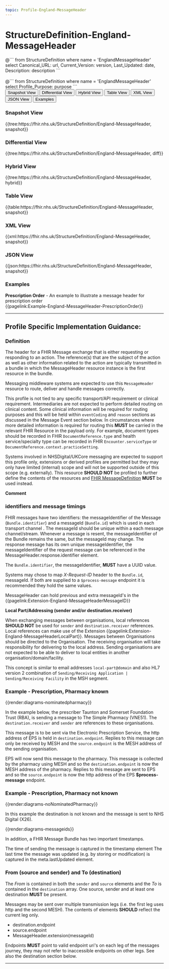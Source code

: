 ```yaml
---
topic: Profile-England-MessageHeader
---
```


# StructureDefinition-England-MessageHeader

<div id="transpose">
@```
from
	StructureDefinition
where
	name = 'EnglandMessageHeader'
select
	Canonical_URL: url,
  Current_Version: version,
  Last_Updated: date,
	Description: description
```
</div>
<br>
@```
from
	StructureDefinition
where
	name = 'EnglandMessageHeader'
select
	Profile_Purpose: purpose
```


<nocheck>
<div class="tab fhirTree">
 <button class="tablinks active" onclick="openTab(event, 'Snapshot View')">Snapshot View</button>
  <button class="tablinks" onclick="openTab(event, 'Differential View')">Differential View</button>
  <button class="tablinks" onclick="openTab(event, 'Hybrid View')">Hybrid View</button>
   <button class="tablinks" onclick="openTab(event, 'Table View')">Table View</button>
   <button class="tablinks" onclick="openTab(event, 'XML View')">XML View</button>
  <button class="tablinks" onclick="openTab(event, 'JSON View')">JSON View</button>
  <button class="tablinks" onclick="openTab(event, 'Examples')">Examples</button>
</div>

<div id="Snapshot View" class="tabcontent" style="display:block">
  <h3>Snapshot View</h3>
{{tree:https://fhir.nhs.uk/StructureDefinition/England-MessageHeader, snapshot}}
</div>

<div id="Differential View" class="tabcontent">
  <h3>Differential View</h3>
{{tree:https://fhir.nhs.uk/StructureDefinition/England-MessageHeader, diff}}
</div>

<div id="Hybrid View" class="tabcontent">
  <h3>Hybrid View</h3>
{{tree:https://fhir.nhs.uk/StructureDefinition/England-MessageHeader, hybrid}}
</div>

<div id="Table View" class="tabcontent">
  <h3>Table View</h3>
{{table:https://fhir.nhs.uk/StructureDefinition/England-MessageHeader, snapshot}}
</div>

<div id="XML View" class="tabcontent">
  <h3>XML View</h3>
{{xml:https://fhir.nhs.uk/StructureDefinition/England-MessageHeader, snapshot}}
</div>

<div id="JSON View" class="tabcontent">
  <h3>JSON View</h3>
{{json:https://fhir.nhs.uk/StructureDefinition/England-MessageHeader, snapshot}}
</div>

<div id="Examples" class="tabcontent">
  <h3>Examples</h3>
  <b>Prescription Order</b> - An example to illustrate a message header for prescription order<br>
{{pagelink:Example-England-MessageHeader-PrescriptionOrder}}
</div>
</nocheck>

---

## Profile Specific Implementation Guidance: ##

### Definition

 The header for a FHIR Message exchange that is either requesting or responding to an action. The reference(s) that are the subject of the action as well as other information related to the action are typically transmitted in a bundle in which the MessageHeader resource instance is the first resource in the bundle.

Messaging middleware systems are expected to use this `MessageHeader` resource to route, deliver and handle messages correctly. 

This profile is not tied to any specific transport/API requirement or clinical requirement. Intermediaries are not expected to perform detailed routing on clinical content.
Some clinical information will be required for routing purposes and this will be held within `eventCoding` and `reason` sections as discussed in the Message Event section below. 
In circumstances where more detailed information is required for routing this **MUST** be carried in the relevant FHIR Resource in the payload only. For example, document types should be recorded in FHIR `DocumentReference.type` and health service/specialty type can be recorded in FHIR `Encounter.serviceType` or ` DocumentReference.context.practiceSetting`.


Systems involved in NHSDigital/UKCore messaging are expected to support this profile only, extensions or derived profiles are permitted but they may only have limited (internal) scope and will not be supported outside of this scope (e.g. externally). 
This resource **SHOULD NOT** be profiled to further define the contents of the resources and <a href='https://www.hl7.org/fhir/messagedefinition.html' target="_blank">FHIR MessageDefinition</a> **MUST** be used instead.

 <b>Comment</b>

 <a name="identifiers"></a>
### identifiers and message timings<a href="#identifiers" title="link to here" class="self-link"><i class="bi-link"></i></a>

FHIR messages have two identifiers: the messageIdentifier of the Message (`Bundle.identifier`) and a messageId (`Bundle.id`) which is used in each transport channel . The messageId should be unique within a each message channel/stream. Whenever a message is resent, the messageIdentifier of the Bundle remains the same, but the messageId may change. The response message has its own unique messageIdentifier, the messageIdentifier of the request message can be referenced in the MessageHeader.response.identifier element.

The `Bundle.identifier`, the messageIdentifier, **MUST** have a UUID value.

Systems may chose to map *X-Request-ID* header to the `Bundle.id`, messageId. If both are supplied to a `$process-message` endpoint it is recommended they hold the same values.

MessageHeader can hold previous and extra messageId's in the {{pagelink:Extension-England-MessageHeaderMessageID}}

<b> Local Part/Addressing (sender and/or destination.receiver)</b>

When exchanging messages between organisations, local references **SHOULD NOT** be used for `sender` and `destination.receiver` references. Local references can make use of the Extension {{pagelink:Extension-England-MessageHeaderLocalPart}}. Messages between Organisations should be directed to the Organisation. The receiving organisation will take responsibility for delivering to the local address. Sending organisations are not expected to be able to deliver to local entities in another organisation/domain/facility. 

This concept is similar to email addresses `local-part@domain` and also HL7 version 2 combination of `Sending/Receiving Application | Sending/Receiving Facility` in the MSH segment.

### Example - Prescription, Pharmacy known

{{render:diagrams-nominatedpharmacy}}

In the example below, the prescriber Taunton and Somerset Foundation Trust (RBA), is sending a message to The Simple Pharmacy (VNE51). The `destination.receiver` and `sender` are references to these organisations.

This message is to be sent via the Electronic Prescription Service, the http address of EPS is held in `destination.endpoint`. Replies to this message can only be received by MESH and the `source.endpoint` is the MESH address of the sending organisation.

EPS will now send this message to the pharmacy. This message is collected by the pharmacy using MESH and so the `destination.endpoint` is now the MESH address of the pharmacy. Replies to this message are sent to EPS and so the `source.endpoint` is now the http address of the EPS **$process-message** endpoint.

### Example - Prescription, Pharmacy not known

{{render:diagrams-noNominatedPharmacy}}

In this example the destination is not known and the message is sent to NHS Digital (X26). 
    
{{render:diagrams-messageids}}

In addition, a FHIR Message Bundle has two important timestamps.

The time of sending the message is captured in the timestamp element
The last time the message was updated (e.g. by storing or modification) is captured in the meta.lastUpdated element.

### From (source and sender) and To (destination)

The *From* is contained in both the `sender` and `source` elements and the *To* is contained in the `destination` array. One source, sender and at least one destination **MUST** be present. 

Messages may be sent over multiple transmission legs (i.e. the first leg uses http and the second MESH). The contents of elements **SHOULD** reflect the current leg only.

- destination.endpoint
- source.endpoint
- MessageHeader.extension(messageId)

 Endpoints **MUST** point to valid endpoint uri's on each leg of the messages journey, they may not refer to inaccessible endpoints on other legs. See also the destination section below.
 
 ---